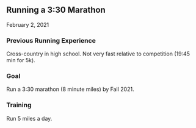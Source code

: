 [//]: # (Date)

## Running a 3:30 Marathon

February 2, 2021

### Previous Running Experience

Cross-country in high school. Not very fast relative to competition (19:45 min for 5k).

### Goal

Run a 3:30 marathon (8 minute miles) by Fall 2021.

### Training

Run 5 miles a day.